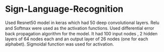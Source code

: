 # Sign-Language-Recognition

Used Resnet50 model in keras which had 50 deep convolutional layers.
Relu and Softmax were used as the activation functions.
Used diﬀerential error back propagation algorithm for the model. It had 100 input nodes , 2 hidden layers of 64 nodes each and an output layer of 26 nodes (one for each alphabet). Sigmoidal function was used for activation.
